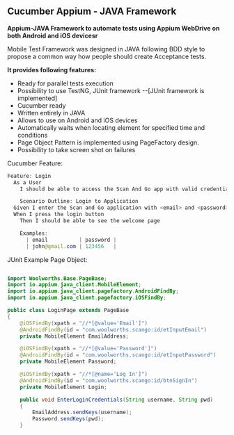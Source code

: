 ## Cucumber Appium - JAVA Framework

**Appium-JAVA Framework to automate tests using Appium WebDrive on both Android and iOS devicesr**

Mobile Test Framework was designed in JAVA following BDD style to propose a common way how people should create Acceptance tests.

**It provides following features:**
- Ready for parallel tests execution
- Possibility to use TestNG, JUnit framework --[JUnit framework is implemented]
- Cucumber ready
- Written entirely in JAVA
- Allows to use on Android and iOS devices
- Automatically waits when locating element for specified time and conditions
- Page Object Pattern is implemented using PageFactory design.
- Possibility to take screen shot on failures

Cucumber Feature:

```java
Feature: Login
  As a User
    I should be able to access the Scan And Go app with valid credentials

    Scenario Outline: Login to Application
  Given I enter the Scan and Go application with <email> and <password>
  When I press the login button
    Then I should be able to see the welcome page

    Examples:
      | email          | password |
      | john@gmail.com | 123456   |

```

JUnit Example Page Object:

```java

import Woolworths.Base.PageBase;
import io.appium.java_client.MobileElement;
import io.appium.java_client.pagefactory.AndroidFindBy;
import io.appium.java_client.pagefactory.iOSFindBy;

public class LoginPage extends PageBase
{
    @iOSFindBy(xpath = "//*[@value='Email']")
    @AndroidFindBy(id = "com.woolworths.scango:id/etInputEmail")
    private MobileElement EmailAddress;

    @iOSFindBy(xpath = "//*[@value='Password']")
    @AndroidFindBy(id = "com.woolworths.scango:id/etInputPassword")
    private MobileElement Password;

    @iOSFindBy(xpath = "//*[@name='Log In']")
    @AndroidFindBy(id = "com.woolworths.scango:id/btnSignIn")
    private MobileElement Login;

    public void EnterLoginCredentials(String username, String pwd)
    {
        EmailAddress.sendKeys(username);
        Password.sendKeys(pwd);
    }
```
